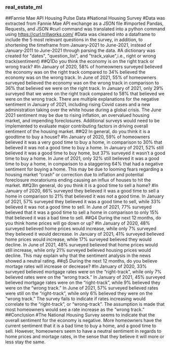 ### real_estate_ml
##Fannie Mae API Housing Pulse Data
#National Housing Survey
#Data was extracted from Fannie Mae API exchange as a JSON file
#imported Pandas, Requests, and JSON
#curl command was translated into a python command using https://curl.trillworks.com/
#Data was cleaned into a dataframe to include the 5 most relevant questions in the survey, in addition, to shortening the timeframe from January-2021 to June-2021, instead of January-2011 to June-2021 through parsing the data. 
#A dictionary was created for "dates", "question_list", and "track_value",i.e., right or wrong track(sentiment)
##Q1Do you think the economy is on the right track or wrong track?
#In January of 2020, 58% of homeowners surveyed believed the economy was on the right track compared to 34% believed the economy was on the wrong track. In June of 2021, 55% of homeowners surveyed  believed the economy was on the wrong track in comparison to 36% that believed we were on the right track. In January of 2021, only 29% surveyed that we were on the right track compared to 58% that believed we were on the wrong track. There are multiple explanations for the negative sentiment in January of 2021, including rising Covid cases and a new administration taking over the white house during a global crisis. The June 2021 sentiment may be due to rising inflation, an overvalued housing market, and impending foreclosures. Additional surveys would need to be implemented to evaluate major contributing factors in driving overall sentiment of the housing market. 
##Q2 In general, do you think it is a goodtime to buy a house?
#In January of 2020, 59% of homeowners believed it was a very good time to buy a home, in comparison to 30% that believed it was not a good time to buy a home. In January of 2021, 52% still believed it was a good time to buy home, but 37% surveyed it wasn’t a good time to buy a home. In June of 2021, only 32% still believed it was a good time to buy a home, in comparison to a staggering 64% that had a negative sentiment for buying a home. This may be due to looming fears regarding a housing market “crash” or correction due to inflation and potential foreclosure moratoriums ending causing an influx of houses to hit the market.
##Q3In general, do you think it is a good time to sell a home?
#In January of 2020, 66% surveyed they believed it was a good time to sell a home in comparison to 21% that believed it was not a good time. In January of 2021, 57% surveyed they believed it was a good time to sell, while 33% believed it was not a good time to sell. In June of 2021, 77% surveyed believed that it was a good time to sell a home in comparison to only 15% that believed it was a bad time to sell. 
##Q4 During the next 12 months, do you think home prices will go down or up?
#In January of 2020, 48% surveyed believed home prices would increase, while only 7% surveyed they believed it would decrease. In January of 2021, 41% surveyed believed home prices would increase, while 17% surveyed believed they would decline. In June of 2021, 48% surveyed believed that home prices would still increase, while only 21% surveyed believed housing prices would decline. This may explain why that the sentiment analysis in the news showed a neutral rating. 
##q5 During the next 12 months, do you believe mortage rates will increase or decrease?
#In January of 2020, 33% surveyed believed mortgage rates were on the “right-track”, while only 7% believed rates were on the “wrong track.” In January of 2021, 45% surveyed believed mortgage rates were on the “right-track”, while 9% believed they were on the “wrong track.” In June of 2021, 57% surveyed believed rates were still on the “right-track”, while only 6% believed they were on the “wrong track.” The survey fails to indicate if rates increasing would correlate to the “right-track”, or “wrong-track”.  The assumption is made that most homeowners would see a rate increase as the “wrong track.”
##Conclusion
#The National Housing Survey seems to indicate that the overall sentiment for the economy is negative. More homeowners have the current sentiment that it is a bad time to buy a home, and a good time to sell. However, homeowners seem to have a neutral sentiment in regards to home prices and mortage rates, in the sense that they believe it will more or less stay the same.  
